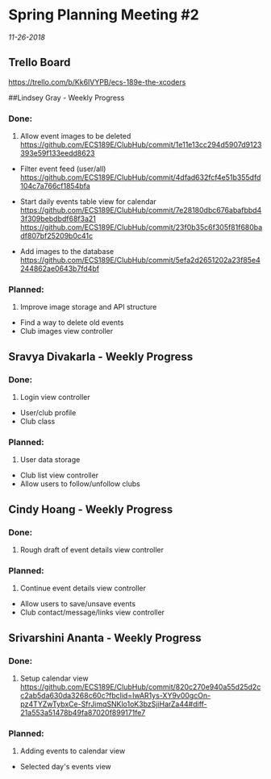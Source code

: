 # Spring Planning Meeting #2
*11-26-2018*

## Trello Board
https://trello.com/b/Kk6IVYPB/ecs-189e-the-xcoders


##Lindsey Gray - Weekly Progress

### Done:
1. Allow event images to be deleted 
<https://github.com/ECS189E/ClubHub/commit/1e11e13cc294d5907d9123393e59f133eedd8623>

* Filter event feed (user/all)
<https://github.com/ECS189E/ClubHub/commit/4dfad632fcf4e51b355dfd104c7a766cf1854bfa>

* Start daily events table view for calendar
<https://github.com/ECS189E/ClubHub/commit/7e28180dbc676abafbbd43f309bebdbdf68f3a21>
<https://github.com/ECS189E/ClubHub/commit/23f0b35c6f305f81f680badf807bf25209b0c41c>

* Add images to the database 
<https://github.com/ECS189E/ClubHub/commit/5efa2d2651202a23f85e4244862ae0643b7fd4bf>

### Planned:  
1. Improve image storage and API structure
* Find a way to delete old events
* Club images view controller

## Sravya Divakarla - Weekly Progress

### Done:
1. Login view controller
* User/club profile
* Club class

### Planned:
1. User data storage
* Club list view controller
* Allow users to follow/unfollow clubs

## Cindy Hoang  - Weekly Progress

### Done:
1. Rough draft of event details view controller

### Planned:
1.  Continue event details view controller
* Allow users to save/unsave events
* Club contact/message/links view controller 

## Srivarshini Ananta  - Weekly Progress

### Done:
1. Setup calendar view
<https://github.com/ECS189E/ClubHub/commit/820c270e940a55d25d2cc2ab5da630da3268c60c?fbclid=IwAR1ys-XY9v00gcOn-pz4TYZwTybxCe-SfrJimqSNKlo1oK3bzSjiHarZa44#diff-21a553a51478b49fa87020f899171fe7>

### Planned:
1. Adding events to calendar view
* Selected day's events view
